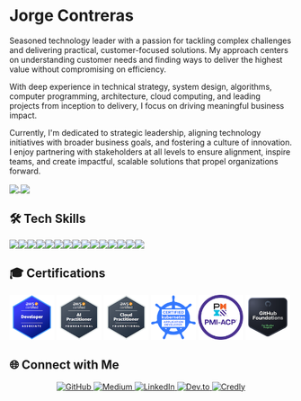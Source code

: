 
# Jorge Contreras

Seasoned technology leader with a passion for tackling complex challenges and delivering practical, customer-focused solutions. My approach centers on understanding customer needs and finding ways to deliver the highest value without compromising on efficiency.

With deep experience in technical strategy, system design, algorithms, computer programming, architecture, cloud computing, and leading projects from inception to delivery, I focus on driving meaningful business impact. 

Currently, I'm dedicated to strategic leadership, aligning technology initiatives with broader business goals, and fostering a culture of innovation. I enjoy partnering with stakeholders at all levels to ensure alignment, inspire teams, and create impactful, scalable solutions that propel organizations forward.



<a href="https://github.com/anuraghazra/github-readme-stats">
  <img height=200 align="center" src="https://github-readme-stats.vercel.app/api?username=jorgecontreras&theme=vue-dark&rank_icon=github" />
</a>
<a href="https://github.com/anuraghazra/convoychat">
  <img height=200 align="center" src="https://github-readme-stats.vercel.app/api/top-langs?username=jorgecontreras&layout=compact&langs_count=8&card_width=320&theme=vue-dark" />
</a>

## 🛠️ Tech Skills

<p style="display: flex; flex-wrap: wrap; gap: 0;">
  <img src="https://img.shields.io/badge/Golang-00ADD8?style=for-the-badge&logo=go&logoColor=white" />
  <img src="https://img.shields.io/badge/Python-3776AB?style=for-the-badge&logo=python&logoColor=white" />
  <img src="https://img.shields.io/badge/PHP-777BB4?style=for-the-badge&logo=php&logoColor=white" />
  <img src="https://img.shields.io/badge/MySQL-4479A1?style=for-the-badge&logo=mysql&logoColor=white" />
  <img src="https://img.shields.io/badge/PostgreSQL-336791?style=for-the-badge&logo=postgresql&logoColor=white" />
  <img src="https://img.shields.io/badge/Redis-DC382D?style=for-the-badge&logo=redis&logoColor=white" />
  <img src="https://img.shields.io/badge/AWS-232F3E?style=for-the-badge&logo=amazonaws&logoColor=white" />
  <img src="https://img.shields.io/badge/Docker-2496ED?style=for-the-badge&logo=docker&logoColor=white" />
  <img src="https://img.shields.io/badge/Kubernetes-326CE5?style=for-the-badge&logo=kubernetes&logoColor=white" />
  <img src="https://img.shields.io/badge/GitLab-FC6D26?style=for-the-badge&logo=gitlab&logoColor=white" />
  <img src="https://img.shields.io/badge/New%20Relic-008C99?style=for-the-badge&logo=new-relic&logoColor=white" />
  <img src="https://img.shields.io/badge/Terraform-623CE4?style=for-the-badge&logo=terraform&logoColor=white" />
  <img src="https://img.shields.io/badge/HTML5-E34F26?style=for-the-badge&logo=html5&logoColor=white" />
  <img src="https://img.shields.io/badge/CSS3-1572B6?style=for-the-badge&logo=css3&logoColor=white" />
  <img src="https://img.shields.io/badge/JavaScript-F7DF1E?style=for-the-badge&logo=javascript&logoColor=black" />
</p>



## 🎓 Certifications

[<img src="./media/awsdev.png" alt="AWS Certified Developer" height="80">](https://www.credly.com/badges/be468178-1502-481b-a020-2b6cae9b76f2)
[<img src="./media/awsai.png" alt="AWS Certified AI Specialty" height="80">](https://www.credly.com/badges/462a85be-5057-433b-a497-f005bde62d8e)
[<img src="./media/awscloud.png" alt="AWS Certified Cloud Practitioner" height="80">](https://www.credly.com/badges/68becbbf-d7cf-4e3a-89ff-80b5e0006e9b)
[<img src="./media/ckad.png" alt="CKAD Certification" height="80">](https://www.credly.com/badges/254beb18-1ccf-4c0c-af65-38b91456f956)
[<img src="./media/pmiacp.png" alt="PMI-ACP Certification" height="80">](https://www.credly.com/badges/9489166e-72a1-4652-b729-a4c5497e4257)
[<img src="./media/ghf.png" alt="GitHub Actions Certification" height="80">](https://www.credly.com/badges/c2b28805-1c7e-4302-a6c9-5ab7c9034c99)
                                                                   


## 🌐 Connect with Me

<p align="center">
  <a href="https://github.com/jorgecontreras" target="_blank">
    <img src="https://img.shields.io/badge/GitHub-181717?style=for-the-badge&logo=github&logoColor=white" alt="GitHub">
  </a>
  <a href="https://medium.com/@jorge-contreras" target="_blank">
    <img src="https://img.shields.io/badge/Medium-12100E?style=for-the-badge&logo=medium&logoColor=white" alt="Medium">
  </a>
  <a href="https://www.linkedin.com/in/jorgecontreras-profile" target="_blank">
    <img src="https://img.shields.io/badge/LinkedIn-0077B5?style=for-the-badge&logo=linkedin&logoColor=white" alt="LinkedIn">
  </a>
  <a href="https://dev.to/jorgecontreras" target="_blank">
    <img src="https://img.shields.io/badge/Dev.to-0A0A0A?style=for-the-badge&logo=devdotto&logoColor=white" alt="Dev.to">
  </a>
  <a href="https://www.credly.com/users/jorge-contreras-rodriguez/badges#" target="_blank">
    <img src="https://img.shields.io/badge/Credly-F2B01E?style=for-the-badge&logo=credly&logoColor=white" alt="Credly">
  </a>
</p>

